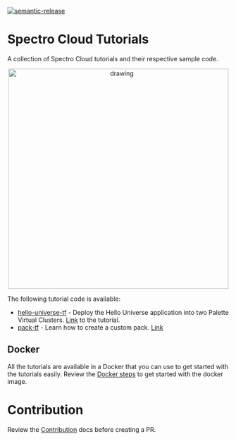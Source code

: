 [![semantic-release](https://img.shields.io/badge/%20%20%F0%9F%93%A6%F0%9F%9A%80-semantic--release-e10079.svg)](https://github.com/semantic-release/semantic-release)

# Spectro Cloud Tutorials
A collection of Spectro Cloud tutorials and their respective sample code.

<p align="center">
  <img src="/static/img/spectro-wizard.png" alt="drawing" width="500"/>
</p>



The following tutorial code is available:
- [hello-universe-tf](./terraform/hello-universe-tf/README.md) - Deploy the Hello Universe application into two Palette Virtual Clusters. [Link](https://docs.spectrocloud.com/devx/apps/deploy-app) to the tutorial.
- [pack-tf](./terraform/pack-tf/README.md) - Learn how to create a custom pack. [Link](https://docs.spectrocloud.com/registries-and-packs/create-pack)

## Docker

All the tutorials are available in a Docker that you can use to get started with the tutorials easily. 
Review the [Docker steps](./docs/docker.md) to get started with the docker image.

# Contribution

Review the [Contribution](./docs/CONTRIBUTION.md) docs before creating a PR.
